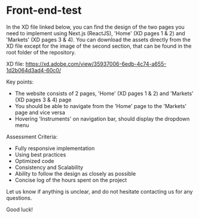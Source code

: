# Front-end-test

In the XD file linked below, you can find the design of the two pages you need to implement using Next.js (ReactJS), 'Home' (XD pages 1 & 2) and 'Markets' (XD pages 3 & 4).
You can download the assets directly from the XD file except for the image of the second section, that can be found in the root folder of the repository.

XD file: https://xd.adobe.com/view/35937006-6edb-4c74-a655-1d2b064d3ad4-60c0/

Key points:
- The website consists of 2 pages, 'Home' (XD pages 1 & 2) and 'Markets' (XD pages 3 & 4) page
- You should be able to navigate from the 'Home' page to the 'Markets' page and vice versa
- Hovering 'Instruments' on navigation bar, should display the dropdown menu

Assessment Criteria:
- Fully responsive implementation
- Using best practices
- Optimized code
- Consistency and Scalability
- Ability to follow the design as closely as possible
- Concise log of the hours spent on the project

Let us know if anything is unclear, and do not hesitate contacting us for any questions.

Good luck!
